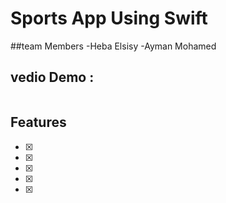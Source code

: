  # Sports App Using Swift
 
 ##team Members
 -Heba Elsisy
 -Ayman Mohamed


## vedio Demo : 



<img src="">


## Features
 - [x] 
 - [x] 
 - [x] 
 - [x] 
 - [x] 




